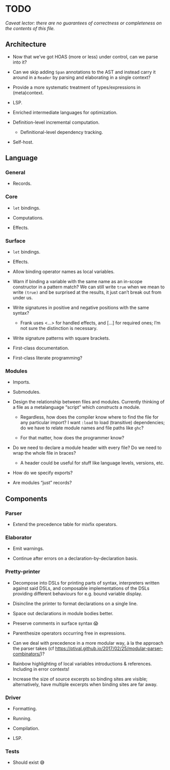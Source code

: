 # TODO

_Caveat lector: there are no guarantees of correctness or completeness on the contents of this file._


## Architecture

- Now that we’ve got HOAS (more or less) under control, can we parse into it?

- Can we skip adding `Span` annotations to the AST and instead carry it around in a `Reader` by parsing and elaborating in a single context?

- Provide a more systematic treatment of types/expressions in (meta)context.

- LSP.

- Enriched intermediate languages for optimization.

- Definition-level incremental computation.
  - Definitional-level dependency tracking.

- Self-host.


## Language

### General

- Records.


### Core

- `let` bindings.

- Computations.

- Effects.


### Surface

- `let` bindings.

- Effects.

- Allow binding operator names as local variables.

- Warn if binding a variable with the same name as an in-scope constructor in a pattern match? We can still write `true` when we mean to write `(true)` and be surprised at the results, it just can’t break out from under us.

- Write signatures in positive and negative positions with the same syntax?
  - Frank uses <…> for handled effects, and […] for required ones; I’m not sure the distinction is necessary.

- Write signature patterns with square brackets.

- First-class documentation.

- First-class literate programming?


### Modules

- Imports.

- Submodules.

- Design the relationship between files and modules. Currently thinking of a file as a metalanguage “script” which _constructs_ a module.

  - Regardless, how does the compiler know where to find the file for any particular import? I want `:load` to load (transitive) dependencies; do we have to relate module names and file paths like `ghc`?

  - For that matter, how does the programmer know?

- Do we need to declare a module header with every file? Do we need to wrap the whole file in braces?

  - A header could be useful for stuff like language levels, versions, etc.

- How do we specify exports?

- Are modules “just” records?


## Components

### Parser

- Extend the precedence table for mixfix operators.


### Elaborator

- Emit warnings.

- Continue after errors on a declaration-by-declaration basis.


### Pretty-printer

- Decompose into DSLs for printing parts of syntax, interpreters written against said DSLs, and composable implementations of the DSLs providing different behaviours for e.g. bound variable display.

- Disincline the printer to format declarations on a single line.

- Space out declarations in module bodies better.

- Preserve comments in surface syntax 😱

- Parenthesize operators occurring free in expressions.

- Can we deal with precedence in a more modular way, à la the approach the parser takes (cf https://ptival.github.io/2017/02/25/modular-parser-combinators/)?

- Rainbow highlighting of local variables introductions & references. Including in error contexts!

- Increase the size of source excerpts so binding sites are visible; alternatively, have multiple excerpts when binding sites are far away.


### Driver

- Formatting.

- Running.

- Compilation.

- LSP.


### Tests

- Should exist 😅
